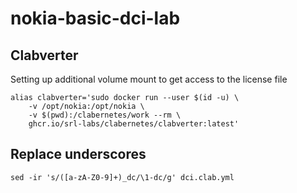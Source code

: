 # nokia-basic-dci-lab

## Clabverter

Setting up additional volume mount to get access to the license file

```
alias clabverter='sudo docker run --user $(id -u) \
    -v /opt/nokia:/opt/nokia \
    -v $(pwd):/clabernetes/work --rm \
    ghcr.io/srl-labs/clabernetes/clabverter:latest'
```

## Replace underscores

```
sed -ir 's/([a-zA-Z0-9]+)_dc/\1-dc/g' dci.clab.yml
```
